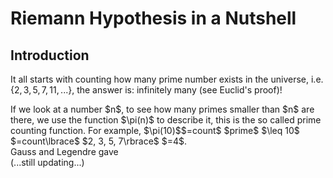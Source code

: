 # Riemann Hypothesis in a Nutshell

## Introduction
It all starts with counting how many prime number exists in the universe, i.e. $\lbrace 2, 3, 5, 7, 11, ... \rbrace$,
the answer is: infinitely many (see Euclid's proof)!
<p/>
If we look at a number $n$, to see how many primes smaller than $n$ are there, we use the function $\pi(n)$ to describe it, this is the so called prime counting function. For example, $\pi(10)$$=count$ $prime$ $\leq 10$ $=count\lbrace$ $2, 3, 5, 7\rbrace$ $=4$.
<br/>
Gauss and Legendre gave
<br/>
(...still updating...)
